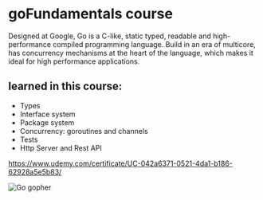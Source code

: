 # goFundamentals course

Designed at Google, Go is a C-like, static typed, readable and high-performance compiled programming language. 
Build in an era of multicore, has concurrency mechanisms at the heart of the language,
which makes it ideal for high performance applications.

## learned in this course:
 
* Types
* Interface system
* Package system
* Concurrency: goroutines and channels
* Tests
* Http Server and Rest API
 
https://www.udemy.com/certificate/UC-042a6371-0521-4da1-b186-62928a5e5b83/
 
![Go gopher](https://blog.golang.org/gopher/gopher.png)
